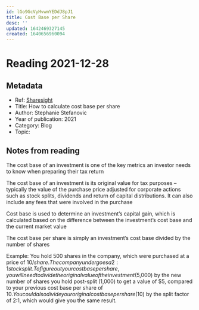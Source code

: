 ```yaml
---
id: lGo9GcVyHvwmYEDdJ8pJ1
title: Cost Base per Share
desc: ''
updated: 1642469327145
created: 1640656960094
---
```

# Reading 2021-12-28

## Metadata

- Ref: [Sharesight](https://www.sharesight.com/blog/at-a-glance-cost-base-per-share/)
- Title: How to calculate cost base per share
- Author: Stephanie Stefanovic
- Year of publication: 2021
- Category: Blog
- Topic: 

## Notes from reading

The cost base of an investment is one of the key metrics an investor needs to know when preparing their tax return

The cost base of an investment is its original value for tax purposes – typically the value of the purchase price adjusted for corporate actions such as stock splits, dividends and return of capital distributions. It can also include any fees that were involved in the purchase

Cost base is used to determine an investment’s capital gain, which is calculated based on the difference between the investment’s cost base and the current market value

The cost base per share is simply an investment’s cost base divided by the number of shares

Example: You hold 500 shares in the company, which were purchased at a price of $10/share. The company undergoes a 2:1 stock split. To figure out your cost base per share, you will need to divide the original value of the investment ($5,000) by the new number of shares you hold post-split (1,000) to get a value of $5, compared to your previous cost base per share of $10. You could also divide your original cost base per share ($10) by the split factor of 2:1, which would give you the same result.
